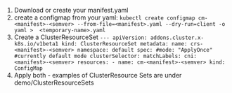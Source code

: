 
1. Download or create your manifest.yaml
1. create a configmap from your yaml:
        ```
        kubectl create configmap cm-<manifest>-<semver> --from-file=<manifest>.yaml --dry-run=client -o yaml >  <temporary-name>.yaml
        ```
1. Create a ClusterResourceSet
        ```
                ---
                apiVersion: addons.cluster.x-k8s.io/v1beta1
                kind: ClusterResourceSet
                metadata:
                name: crs-<manifest>-<semver>
                namespace: default
                spec:
                #mode: "ApplyOnce" #currently default mode
                clusterSelector:
                matchLabels:
                cni: <manifest>-<semver>
                resources:
                - name: cm-<manifest>-<semver>
                kind: ConfigMap
        ```
1. Apply both - examples of ClusterResource Sets are under demo/ClusterResourceSets
